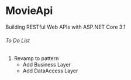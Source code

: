 # MovieApi
Building RESTful Web APIs with ASP.NET Core 3.1

###### To Do List
1. Revamp to pattern
   - Add Business Layer
   - Add DataAccess Layer
